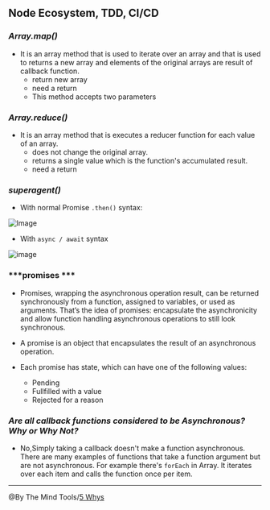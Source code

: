 ## **Node Ecosystem, TDD, CI/CD**

### ***Array.map()*** 

- It is an array method that is used to iterate over an array and that is used to returns a new array and elements of the original arrays are result of callback function.
  - return new array
  - need a return 
  - This method accepts two parameters 

### ***Array.reduce()***

- It is an array method that is executes a reducer function for each value of an array.
   - does not change the original array.
   - returns a single value which is the function's accumulated result.
   - need a return 
   

### ***superagent()***

- With normal Promise `.then()` syntax:

![Image](../images/s1.PNG)

- With `async / await` syntax

![image](../images/s2.PNG)

### ***promises *** 

- Promises, wrapping the asynchronous operation result, can be returned synchronously from a function, assigned to variables, or used as arguments. That’s the idea of promises: encapsulate the asynchronicity and allow function handling asynchronous operations to still look synchronous.
- A promise is an object that encapsulates the result of an asynchronous operation.
- Each promise has state, which can have one of the following values:

  - Pending
  - Fullfilled with a value
  - Rejected for a reason

### ***Are all callback functions considered to be Asynchronous? Why or Why Not?***
- No,Simply taking a callback doesn't make a function asynchronous. There are many examples of functions that take a function argument but are not asynchronous. For example there's `forEach` in Array. It iterates over each item and calls the function once per item.


-----------------------------------------------
@By The Mind Tools/[5 Whys](https://www.mindtools.com/pages/article/newTMC_5W.htm)
